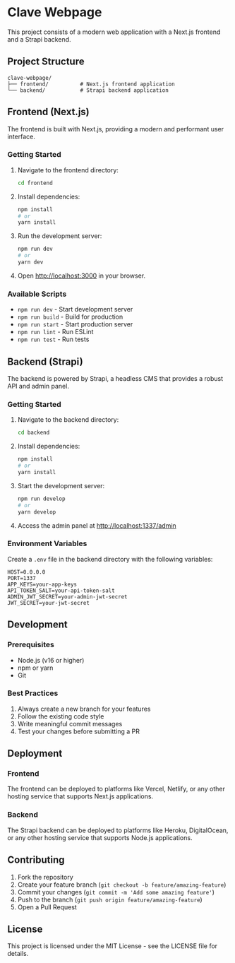# Clave Webpage

This project consists of a modern web application with a Next.js frontend and a Strapi backend.

## Project Structure

```
clave-webpage/
├── frontend/          # Next.js frontend application
└── backend/           # Strapi backend application
```

## Frontend (Next.js)

The frontend is built with Next.js, providing a modern and performant user interface.

### Getting Started

1. Navigate to the frontend directory:
   ```bash
   cd frontend
   ```

2. Install dependencies:
   ```bash
   npm install
   # or
   yarn install
   ```

3. Run the development server:
   ```bash
   npm run dev
   # or
   yarn dev
   ```

4. Open [http://localhost:3000](http://localhost:3000) in your browser.

### Available Scripts

- `npm run dev` - Start development server
- `npm run build` - Build for production
- `npm run start` - Start production server
- `npm run lint` - Run ESLint
- `npm run test` - Run tests

## Backend (Strapi)

The backend is powered by Strapi, a headless CMS that provides a robust API and admin panel.

### Getting Started

1. Navigate to the backend directory:
   ```bash
   cd backend
   ```

2. Install dependencies:
   ```bash
   npm install
   # or
   yarn install
   ```

3. Start the development server:
   ```bash
   npm run develop
   # or
   yarn develop
   ```

4. Access the admin panel at [http://localhost:1337/admin](http://localhost:1337/admin)

### Environment Variables

Create a `.env` file in the backend directory with the following variables:

```env
HOST=0.0.0.0
PORT=1337
APP_KEYS=your-app-keys
API_TOKEN_SALT=your-api-token-salt
ADMIN_JWT_SECRET=your-admin-jwt-secret
JWT_SECRET=your-jwt-secret
```

## Development

### Prerequisites

- Node.js (v16 or higher)
- npm or yarn
- Git

### Best Practices

1. Always create a new branch for your features
2. Follow the existing code style
3. Write meaningful commit messages
4. Test your changes before submitting a PR

## Deployment

### Frontend

The frontend can be deployed to platforms like Vercel, Netlify, or any other hosting service that supports Next.js applications.

### Backend

The Strapi backend can be deployed to platforms like Heroku, DigitalOcean, or any other hosting service that supports Node.js applications.

## Contributing

1. Fork the repository
2. Create your feature branch (`git checkout -b feature/amazing-feature`)
3. Commit your changes (`git commit -m 'Add some amazing feature'`)
4. Push to the branch (`git push origin feature/amazing-feature`)
5. Open a Pull Request

## License

This project is licensed under the MIT License - see the LICENSE file for details. 